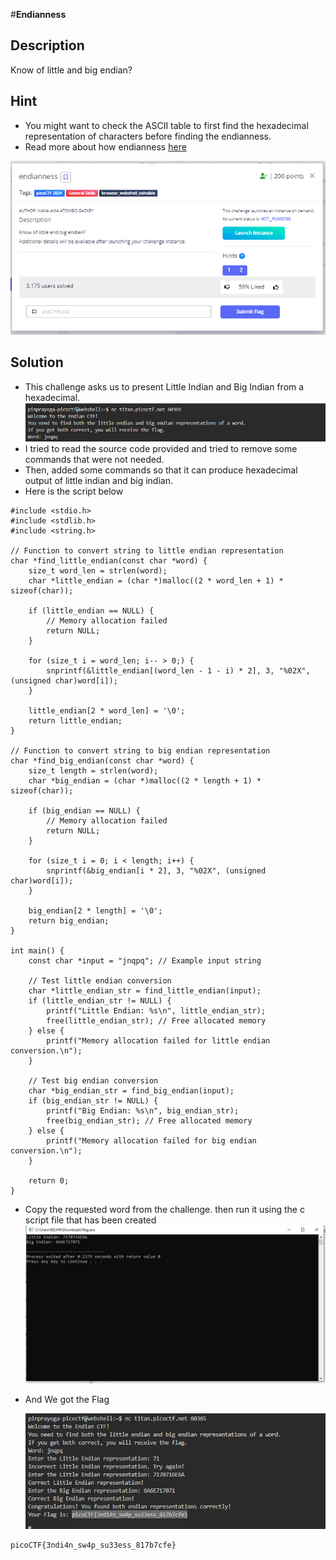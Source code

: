 #**Endianness**
## **Description**
Know of little and big endian?
## **Hint**
- You might want to check the ASCII table to first find the hexadecimal representation of characters before finding the endianness.
- Read more about how endianness [here](https://levelup.gitconnected.com/little-endian-and-big-endian-74ab6441b2a7)
  
![endianness](./images/endianness.PNG)
## **Solution**
- This challenge asks us to present Little Indian and Big Indian from a hexadecimal.
  ![endianness](./images/endianness1.PNG)
- I tried to read the source code provided and tried to remove some commands that were not needed.
- Then, added some commands so that it can produce hexadecimal output of little indian and big indian.
- Here is the script below
```
#include <stdio.h>
#include <stdlib.h>
#include <string.h>

// Function to convert string to little endian representation
char *find_little_endian(const char *word) {
    size_t word_len = strlen(word);
    char *little_endian = (char *)malloc((2 * word_len + 1) * sizeof(char));

    if (little_endian == NULL) {
        // Memory allocation failed
        return NULL;
    }

    for (size_t i = word_len; i-- > 0;) {
        snprintf(&little_endian[(word_len - 1 - i) * 2], 3, "%02X", (unsigned char)word[i]);
    }

    little_endian[2 * word_len] = '\0';
    return little_endian;
}

// Function to convert string to big endian representation
char *find_big_endian(const char *word) {
    size_t length = strlen(word);
    char *big_endian = (char *)malloc((2 * length + 1) * sizeof(char));

    if (big_endian == NULL) {
        // Memory allocation failed
        return NULL;
    }

    for (size_t i = 0; i < length; i++) {
        snprintf(&big_endian[i * 2], 3, "%02X", (unsigned char)word[i]);
    }

    big_endian[2 * length] = '\0';
    return big_endian;
}

int main() {
    const char *input = "jnqpq"; // Example input string

    // Test little endian conversion
    char *little_endian_str = find_little_endian(input);
    if (little_endian_str != NULL) {
        printf("Little Endian: %s\n", little_endian_str);
        free(little_endian_str); // Free allocated memory
    } else {
        printf("Memory allocation failed for little endian conversion.\n");
    }

    // Test big endian conversion
    char *big_endian_str = find_big_endian(input);
    if (big_endian_str != NULL) {
        printf("Big Endian: %s\n", big_endian_str);
        free(big_endian_str); // Free allocated memory
    } else {
        printf("Memory allocation failed for big endian conversion.\n");
    }

    return 0;
}
```
- Copy the requested word from the challenge. then run it using the c script file that has been created
  ![endianness](./images/endianness2.PNG)
- And We got the Flag

  ![endianness](./images/endianness3.PNG)
```
picoCTF{3ndi4n_sw4p_su33ess_817b7cfe}
```
